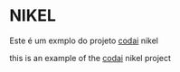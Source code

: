 # NIKEL

Este é um exmplo do projeto [codai](https://codai.growdev.com.br/) nikel

this is an example of the [codai](https://codai.growdev.com.br/) nikel project
